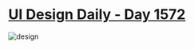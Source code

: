 # [UI Design Daily - Day 1572](https://www.uidesigndaily.com)

![design](https://www.uidesigndaily.com/uploads/1572/day_1572.png)
